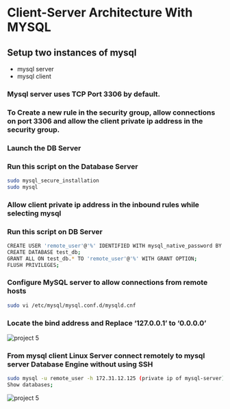 # Client-Server Architecture With MYSQL
## Setup two instances of mysql
* mysql server
* mysql client

### Mysql server uses TCP Port 3306 by default.

### To Create a new rule in the security group, allow connections on port 3306 and allow the client private ip address in the security group.

### Launch the DB Server
### Run this script on the Database Server 

```bash
sudo mysql_secure_installation 
sudo mysql
```

### Allow client private ip address in the inbound rules while selecting mysql
### Run this script on DB Server
```bash
CREATE USER 'remote_user'@'%' IDENTIFIED WITH mysql_native_password BY 'password';
CREATE DATABASE test_db;
GRANT ALL ON test_db.* TO 'remote_user'@'%' WITH GRANT OPTION;
FLUSH PRIVILEGES;
```
### Configure MySQL server to allow connections from remote hosts
```bash
sudo vi /etc/mysql/mysql.conf.d/mysqld.cnf
```
### Locate the bind address and Replace ‘127.0.0.1’ to ‘0.0.0.0’

![project 5](https://user-images.githubusercontent.com/41236641/120177115-f8355c80-c1ff-11eb-928c-c11d20cbdc64.JPG)

### From mysql client Linux Server connect remotely to mysql server Database Engine without using SSH
```bash
sudo mysql -u remote_user -h 172.31.12.125 (private ip of mysql-server) -p
Show databases;
```
![project 5](https://user-images.githubusercontent.com/41236641/120177115-f8355c80-c1ff-11eb-928c-c11d20cbdc64.JPG)
